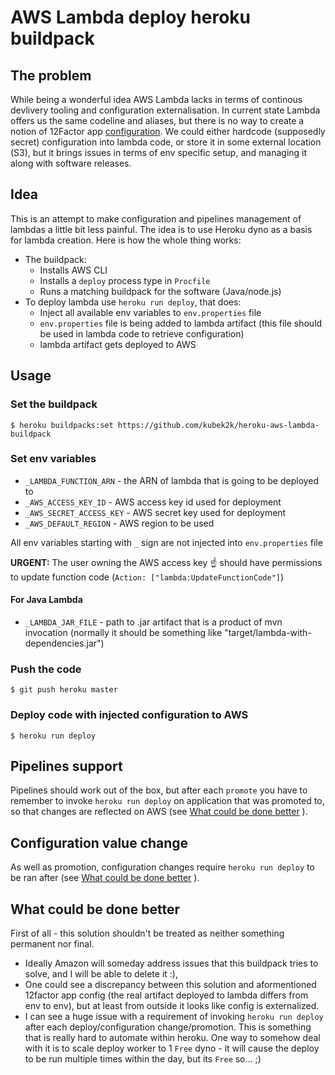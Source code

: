 # AWS Lambda deploy heroku buildpack

## The problem

While being a wonderful idea AWS Lambda lacks in terms of continous devlivery tooling and configuration externalisation. In current state Lambda offers us the same codeline and aliases, but there is no way to create a notion of 12Factor app [configuration](http://12factor.net/config). We could either hardcode (supposedly secret) configuration into lambda code, or store it in some external location (S3), but it brings issues in terms of env specific setup, and managing it along with software releases.

## Idea

This is an attempt to make configuration and pipelines management of lambdas a little bit less painful.
The idea is to use Heroku dyno as a basis for lambda creation.
Here is how the whole thing works:

  - The buildpack:
    - Installs AWS CLI
    - Installs a `deploy` process type in `Procfile`
    - Runs a matching buildpack for the software (Java/node.js)
  - To deploy lambda use `heroku run deploy`, that does:
    - Inject all available env variables to `env.properties` file
    - `env.properties` file is being added to lambda artifact (this file should be used in lambda code to retrieve configuration)
    - lambda artifact gets deployed to AWS

## Usage

### Set the buildpack

```
$ heroku buildpacks:set https://github.com/kubek2k/heroku-aws-lambda-buildpack
```

### Set env variables

  * `_LAMBDA_FUNCTION_ARN` - the ARN of lambda that is going to be deployed to
  * `_AWS_ACCESS_KEY_ID` - AWS access key id used for deployment
  * `_AWS_SECRET_ACCESS_KEY` - AWS secret key used for deployment
  * `_AWS_DEFAULT_REGION` - AWS region to be used

All env variables starting with `_` sign are not injected into `env.properties` file

**URGENT:** The user owning the AWS access key :point_up: should have permissions to update function code (`Action: ["lambda:UpdateFunctionCode"]`)

#### For Java Lambda

* `_LAMBDA_JAR_FILE` - path to .jar artifact that is a product of mvn invocation (normally it should be something like "target/lambda-with-dependencies.jar")

### Push the code

```
$ git push heroku master
```

### Deploy code with injected configuration to AWS

```
$ heroku run deploy
```

## Pipelines support

Pipelines should work out of the box, but after each `promote` you have to remember to invoke `heroku run deploy` on application that was promoted to, so that changes are reflected on AWS (see [What could be done better](#what-could-be-done-better) ).

## Configuration value change

As well as promotion, configuration changes require `heroku run deploy` to be ran after (see [What could be done better](#what-could-be-done-better) ).

## What could be done better

First of all - this solution shouldn't be treated as neither something permanent nor final.
  * Ideally Amazon will someday address issues that this buildpack tries to solve, and I will be able to delete it :),
  * One could see a discrepancy between this solution and aformentioned 12factor app config (the real artifact deployed to lambda differs from env to env), but at least from outside it looks like config is externalized.
  * I can see a huge issue with a requirement of invoking `heroku run deploy` after each deploy/configuration change/promotion. This is something that is really hard to automate within heroku. One way to somehow deal with it is to scale deploy worker to 1 `Free` dyno - it will cause the deploy to be run multiple times within the day, but its `Free` so... ;)

